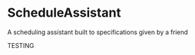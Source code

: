 ScheduleAssistant
=================

A scheduling assistant built to specifications given by a friend

TESTING